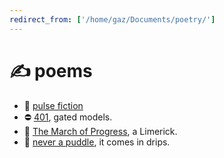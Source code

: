```yaml
---
redirect_from: ['/home/gaz/Documents/poetry/']
---
```


# ✍ poems

* 🤖 [pulse fiction](../thoughts/lens/words) 
* ⛔ [401](401), gated models.
* 📃 [The March of Progress](the-march-of-progress), a Limerick.
* 📃 [never a puddle](never-a-puddle), it comes in drips.
